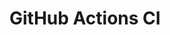 # GitHub Actions CI













































































































































































































































